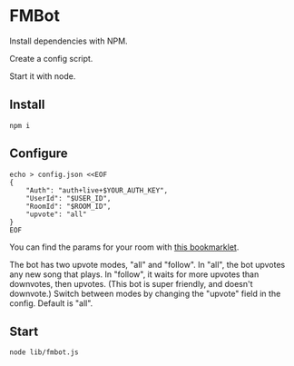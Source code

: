 FMBot
=====

Install dependencies with NPM.

Create a config script.

Start it with node.

Install
-------

`npm i`

Configure
---------

```
echo > config.json <<EOF
{
	"Auth": "auth+live+$YOUR_AUTH_KEY",
	"UserId": "$USER_ID",
	"RoomId": "$ROOM_ID",
	"upvote": "all"
}
EOF
```

You can find the params for your room with [this bookmarklet](http://alaingilbert.github.com/Turntable-API/bookmarklet.html).

The bot has two upvote modes, "all" and "follow". In "all", the bot upvotes any new song that plays. In "follow", it waits for more upvotes than downvotes, then upvotes. (This bot is super friendly, and doesn't downvote.) Switch between modes by changing the "upvote" field in the config. Default is "all".


Start
-----

`node lib/fmbot.js`
